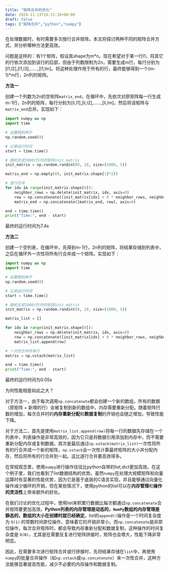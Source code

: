 ```yaml
---
title: "矩阵合并的优化"
date: 2024-11-13T19:31:18+08:00
draft: false
tags: ["矩阵合并","python","numpy"]
---
```

在处理数据时，有时需要多次按行合并矩阵。本文将探讨两种不同的矩阵合并方式，并分析哪种方法更高效。

问题是这样的：有1个矩阵，假设其shape为m*n。现在希望对于某一行l1，将其它的行依次添加到该行的后部，但由于列数限制为2n，需要生成m行，每行分别为[l1,l2],[l1,l3],……,[l1,lm]。将这种处理作用于所有的行，最终能够得到一个(m-1)*m行，2n列的矩阵。

**方法一**

创建一个列数为2n的空矩阵`matrix_end`，在循环中，先依次对原矩阵每一行生成m-1行，2n列的矩阵，每行分别为[li,l1],[li,l2],……,[li,lm]，然后将该矩阵与`matrix_end`合并。实现如下：

```python
import numpy as np
import time

# 设置随机种子
np.random.seed(0)

# 记录运行时间
start = time.time()

# 随机生成1000行5列的矩阵init_matrix
init_matrix = np.random.randint(0, 10, size=(1000, 5))

matrix_end = np.empty((0, init_matrix.shape[1]*2))

# 逐行合并
for idx in range(init_matrix.shape[0]):
    neighbor_rows = np.delete(init_matrix, idx, axis=0)
    row = np.concatenate([init_matrix[idx] + 0 * neighbor_rows, neighbor_rows], axis=1)
    matrix_end = np.concatenate([matrix_end, row], axis=0)

end = time.time()
print("Time:", end - start)
```
最终的运行时间为7.4s

**方法二**

创建一个空列表，在循环中，先得到m-1行，2n列的矩阵，将结果存储到列表中，之后在循环外一次性将所有行合并成一个矩阵。实现如下：

```python
import numpy as np
import time

# 设置随机种子
np.random.seed(0)

# 记录运行时间
start = time.time()

# 随机生成1000行5列的矩阵init_matrix
init_matrix = np.random.randint(0, 10, size=(1000, 5))

matrix_list = []

for idx in range(init_matrix.shape[0]):
    neighbor_rows = np.delete(init_matrix, idx, axis=0)
    row = np.concatenate([init_matrix[idx] + 0 * neighbor_rows, neighbor_rows], axis=1)
    matrix_list.append(row)

# 一次性合并所有行
matrix = np.vstack(matrix_list)

end = time.time()
print("Time:", end - start)
```
最终的运行时间为0.05s

为何性能相差如此之大？

对于方法一，由于每次调用`np.concatenate`都会创建一个新的数组，所有的数据（原矩阵 + 新增的行）会被复制到新的数组中，内存需要重新分配。随着矩阵行数的增加，每次合并时的**内存重新分配**和**数据复制**的开销也会随之增加，导致性能下降。

对于方法二，首先是使用`matrix_list.append(row)`将每一行的数据先存储在一个列表中，列表操作是非常高效的，因为它只是将数据引用添加到内存中，而不需要重新分配内存或复制数据。其次是最后通过`np.vstack(matrix_list)`一次性将所有的行合并成一个新的矩阵，`np.vstack`会一次性计算最终矩阵的大小并分配内存，然后将所有的行合并到一起。这比逐行合并要高效得多。

在常规观念里，使用`numpy`进行操作往往比python自带的list,dict更加高效。在这个例子里，我们也看到了list数据结构的优势。虽然`numpy`在处理大规模矩阵和向量运算时有显著的性能优势，因为它是基于底层的C语言实现，并且能够通过向量化操作减少循环的开销，但在某些情况下，使用python的list可以在**内存管理**和**操作的灵活性**上带来额外的好处。

在我们讨论的优化过程中，使用list来积累行数据比每次都通过`np.concatenate`合并矩阵要更加高效。**Python列表的内存管理是动态的，`NumPy`数组的内存管理是静态的，数组的大小在创建时就已经确定**。list的`append()`操作是一个时间复杂度为 `O(1)` 的常数时间原位操作，意味着它的开销非常小。而`np.concatenate`是非原位操作，每次合并矩阵时，都会导致内存重新分配和数据复制，这种操作的时间复杂度是 `O(N)`，尤其是在需要反复进行矩阵拼接时，矩阵也会增大，性能下降非常明显。

因此，在需要多次进行矩阵合并或行拼接时，先将结果存储在`list`中，再使用`numpy`的批量合并操作（如`np.vstack`或`np.concatenate`）来一次性合并，这种方法能够显著提高性能，减少不必要的内存操作和数据复制。